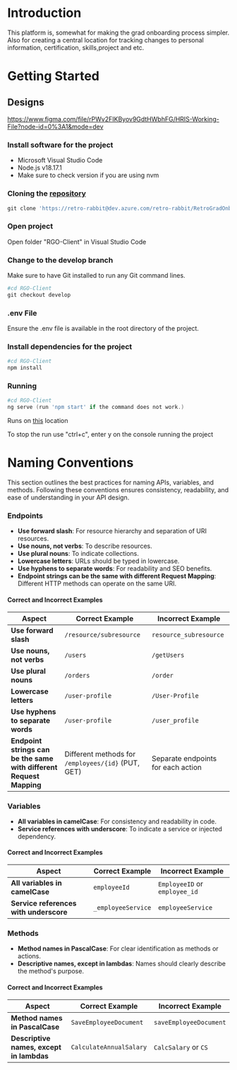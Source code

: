 # Introduction
This platform is, somewhat for making the grad onboarding process simpler. Also for creating a central location for tracking changes to personal information, certification, skills,project and etc.

# Getting Started

## Designs
https://www.figma.com/file/rPWv2FIKByov9GdtHWbhFG/HRIS-Working-File?node-id=0%3A1&mode=dev

### Install software for the project
- Microsoft Visual Studio Code
- Node.js v18.17.1
- Make sure to check version if you are using nvm

### Cloning the [repository](https://retro-rabbit@dev.azure.com/retro-rabbit/RetroGradOnboard/_git/RGO-Client)
```powershell /cmd / internal terminal
git clone 'https://retro-rabbit@dev.azure.com/retro-rabbit/RetroGradOnboard/_git/RGO-Client'
```

### Open project
Open folder "RGO-Client" in Visual Studio Code

### Change to the develop branch
Make sure to have Git installed to run any Git command lines.
```powershell
#cd RGO-Client
git checkout develop
```

### .env File
Ensure the .env file is available in the root directory of the project.

### Install dependencies for the project
```powershell
#cd RGO-Client
npm install
```

### Running
```powershell
#cd RGO-Client
ng serve (run 'npm start' if the command does not work.)
```

Runs on [this](http:/localhost:4200) location

To stop the run use "ctrl+c", enter y on the console running the project

# Naming Conventions

This section outlines the best practices for naming APIs, variables, and methods. Following these conventions ensures consistency, readability, and ease of understanding in your API design.

### Endpoints
- **Use forward slash**: For resource hierarchy and separation of URI resources.
- **Use nouns, not verbs**: To describe resources.
- **Use plural nouns**: To indicate collections.
- **Lowercase letters**: URLs should be typed in lowercase.
- **Use hyphens to separate words**: For readability and SEO benefits.
- **Endpoint strings can be the same with different Request Mapping**: Different HTTP methods can operate on the same URI.

#### Correct and Incorrect Examples
| Aspect                                               | Correct Example            | Incorrect Example   |
|------------------------------------------------------|----------------------------|---------------------|
| **Use forward slash**                                | `/resource/subresource`    | `resource_subresource` |
| **Use nouns, not verbs**                             | `/users`                   | `/getUsers`         |
| **Use plural nouns**                                 | `/orders`                  | `/order`            |
| **Lowercase letters**                                | `/user-profile`            | `/User-Profile`     |
| **Use hyphens to separate words**                    | `/user-profile`            | `/user_profile`     |
| **Endpoint strings can be the same with different Request Mapping** | Different methods for `/employees/{id}` (PUT, GET) | Separate endpoints for each action |

### Variables
- **All variables in camelCase**: For consistency and readability in code.
- **Service references with underscore**: To indicate a service or injected dependency.

#### Correct and Incorrect Examples
| Aspect                                               | Correct Example            | Incorrect Example   |
|------------------------------------------------------|----------------------------|---------------------|
| **All variables in camelCase**                       | `employeeId`               | `EmployeeID` or `employee_id` |
| **Service references with underscore**               | `_employeeService`         | `employeeService`   |

### Methods
- **Method names in PascalCase**: For clear identification as methods or actions.
- **Descriptive names, except in lambdas**: Names should clearly describe the method's purpose.

#### Correct and Incorrect Examples
| Aspect                                               | Correct Example            | Incorrect Example   |
|------------------------------------------------------|----------------------------|---------------------|
| **Method names in PascalCase**                       | `SaveEmployeeDocument`     | `saveEmployeeDocument` |
| **Descriptive names, except in lambdas**             | `CalculateAnnualSalary`    | `CalcSalary` or `CS` |

